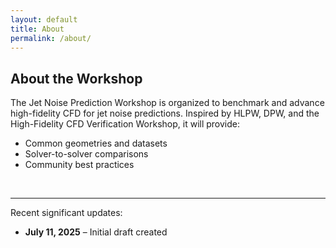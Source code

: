 ```yaml
---
layout: default
title: About
permalink: /about/
---
```


## **About the Workshop**

The Jet Noise Prediction Workshop is organized to benchmark and advance high-fidelity CFD for jet noise predictions. Inspired by HLPW, DPW, and the High-Fidelity CFD Verification Workshop, it will provide:

- Common geometries and datasets
- Solver-to-solver comparisons
- Community best practices

<br>

---
Recent significant updates:

- **July 11, 2025** – Initial draft created

